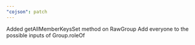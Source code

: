 ```yaml
---
"cojson": patch
---
```


Added getAllMemberKeysSet method on RawGroup
Add everyone to the possible inputs of Group.roleOf
